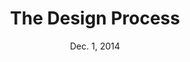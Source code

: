 ---
title: The Design Process
week: 2
number: 1
date: Dec. 1, 2014

deck: https://drive.google.com/file/d/0B0OuXLk15FlpMXBUR19XMVJCeEU/view?usp=sharing

resources:
  articles:
    -
      url: http://v2.centralstory.com/about/squiggle/
      title: That Squiggle of the Design Process
  videos:
    - title: Simon Sinek on “Start with why”
      url: http://www.youtube.com/watch?v=wMLSrqYk0UE


terms:
  -
    term: Dieter Rams
    definition: A highly celebrated product designer best known for his long career at Braun. [See Wikipedia](http://en.wikipedia.org/wiki/Dieter_Rams)
  -
    term: Damien Newman
    definition: Best known for creating the Design Process Squiggle, Damien worked at IDEO and frog design before founding the firm Central. He also teaches at Stanford.
  -
    term: User-centered design
    definition: |
      [See Wikipedia](http://en.wikipedia.org/wiki/User-centered_design)
  -
    term: Activity-centered design
    definition: |
      [See Wikipedia](http://en.wikipedia.org/wiki/Activity-centered_design)
  -
    term: Process-centered design
    definition: |
      [See Wikipedia](http://en.wikipedia.org/wiki/Process-centered_design)
  -
    term: Empathic design
    definition: |
      [See Wikipedia](http://en.wikipedia.org/wiki/Empathic_design)
  -
    term: Divergent Thinking
    definition: Divergent thinking pertains to any method that encourages broad exploration in order to generate creative ideas.
  -
    term: Convergent Thinking
    definition: Convergent thinking pertains to any method that focuses on a team coming up with a single, agreed-upon solution.
  -
    term: Double Diamond Model
    definition: The underlying design process framework shared by many design organizations, as discovered by research done by The Design Council. [See PDF](http://www.designcouncil.org.uk/sites/default/files/asset/document/ElevenLessons_Design_Council%20(2).pdf)
  -
    term: Paul Rand
    definition: One of the most famous graphic designers, especially known for creating timeless, iconic logos for corporations including IBM, UPS, Enron, ABC, and others.
  -
    term: Charles Eames
    definition: Along with his wife Ray, iconic product designer most known for designing furniture for Herman Miller. [See Wikipedia](http://en.wikipedia.org/wiki/Charles_and_Ray_Eames)
  -
    term: Five Whys Technique
    definition: An iterative question-asking technique used to discover the root cause of a problem. [See Wikipedia](http://en.wikipedia.org/wiki/5_Whys)


---